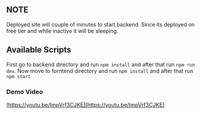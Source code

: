 ## NOTE
Deployed site will couple of minutes to start backend. Since its deployed on free tier and while inactive it will be sleeping.

## Available Scripts

First go to backend directory and run `npm install` and after that run `npm run dev`.
Now move to forntend directory and run `npm install` and after that run `npm start`

### Demo Video

[https://youtu.be/ImpVrf3CJKE](https://youtu.be/ImpVrf3CJKE)
